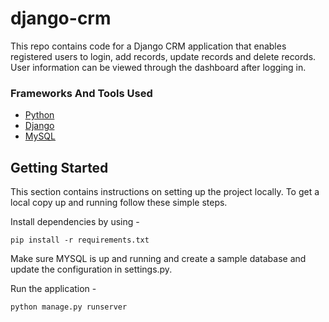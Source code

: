 # django-crm
This repo contains code for a Django CRM application that enables registered users to login, add records, update records and delete records.
User information can be viewed through the dashboard after logging in.

### Frameworks And Tools Used
* [Python](https://www.python.org/)
* [Django](https://www.djangoproject.com/)
* [MySQL](https://www.mysql.com/)

## Getting Started
This section contains instructions on setting up the project locally.
To get a local copy up and running follow these simple steps.

Install dependencies by using -
```
pip install -r requirements.txt
```

Make sure MYSQL is up and running and create a sample database and update the configuration in settings.py.

Run the application -
```
python manage.py runserver
```

